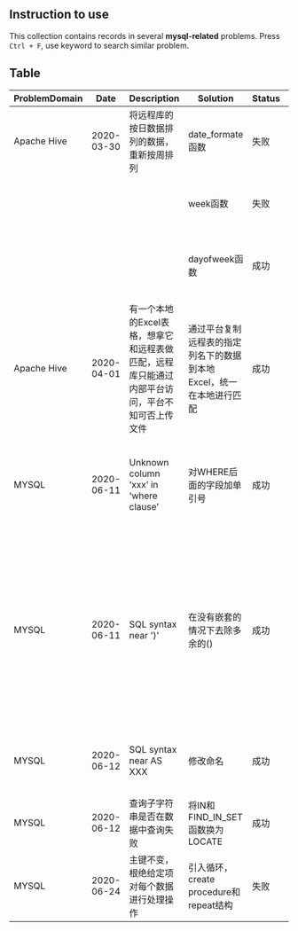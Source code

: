 ## Instruction to use

This collection contains records in several **mysql-related** problems. Press `Ctrl + F`, use keyword to search similar problem.

## Table

ProblemDomain | Date | Description | Solution | Status | Remark
------------ | ------------- | ------------- | ------------- | ------------- | -------------
Apache Hive | 2020-03-30 | 将远程库的按日数据排列的数据，重新按周排列 | date_formate函数 | 失败
  |  |  |  | week函数 | 失败 | week函数和date_formate一年多少周的计算方式不同
  |  |  |  | dayofweek函数 | 成功 | 参考[Apache Hive 内置函数(Builtin Function)列表](https://www.iteblog.com/archives/2032.html)，[存档链接](https://web.archive.org/save/https://www.iteblog.com/archives/2032.html)
Apache Hive | 2020-04-01 | 有一个本地的Excel表格，想拿它和远程表做匹配，远程库只能通过内部平台访问，平台不知可否上传文件 | 通过平台复制远程表的指定列名下的数据到本地Excel，统一在本地进行匹配 | 成功
MYSQL | 2020-06-11 | Unknown column ‘xxx’ in ‘where clause’ | 对WHERE后面的字段加单引号 | 成功 | 任何字段，如果定义的类型是int型的可以不用加引号，但是如果是字符串类型的，必须加单引号
MYSQL | 2020-06-11 | SQL syntax near ')' | 在没有嵌套的情况下去除多余的() | 成功 | 举例：SELECT * FROM \nSELECT A FROM table1和SELECT * FROM (\nSELECT A FROM table1, \nSELECT B FROM table2)，但如果需要传递table则必须加()
MYSQL | 2020-06-12 | SQL syntax near AS XXX | 修改命名 | 成功 | 固有名词(index)和已经赋值的变量名不能再作为alias
MYSQL | 2020-06-12 | 查询子字符串是否在数据中查询失败 | 将IN和FIND_IN_SET函数换为LOCATE | 成功 | 原因未知
MYSQL | 2020-06-24 | 主键不变，根绝给定项对每个数据进行处理操作 | 引入循环，create procedure和repeat结构 | 失败 | 结果不能显示在同一张表中